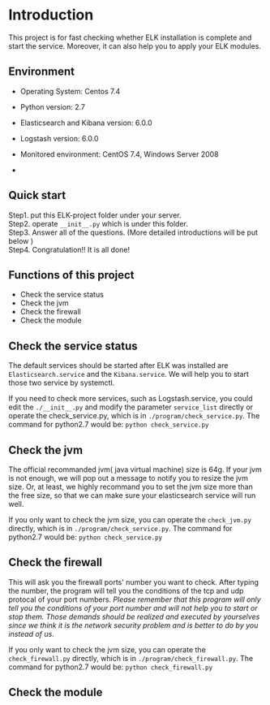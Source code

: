 Introduction
============
This project is for fast checking whether ELK installation is complete and start the service. 
Moreover, it can also help you to apply your ELK modules. 


Environment
-----------
- Operating System: Centos 7.4
- Python version: 2.7
- Elasticsearch and Kibana version: 6.0.0
- Logstash version: 6.0.0
- Monitored environment: CentOS 7.4, Windows Server 2008

-
Quick start
-----------
Step1. put this ELK-project folder under your server.    
Step2. operate `__init__.py` which is under this folder.   
Step3. Answer all of the questions. (More detailed introductions will be put below )   
Step4. Congratulation!! It is all done!     


Functions of this project
-------------------------
* Check the service status  
* Check the jvm 
* Check the firewall  
* Check the module  


Check the service status
------------------------
The default services should be started after ELK was installed are `Elasticsearch.service` and the `Kibana.service`. We will help you to start those two service by systemctl.  

If you need to check more services, such as Logstash.service, you could edit the `./__init__.py` and modify the parameter `service_list` directly or operate the check_service.py, which is in `./program/check_service.py`. The command for python2.7 would be: `python check_service.py`


Check the jvm
-------------
The official recommanded jvm( java virtual machine) size is 64g. If your jvm is not enough, we will pop out a message to notify you to resize the jvm size. Or, at least, we highly recommand you to set the jvm size more than the free size, so that we can make sure your elasticsearch service will run well.  

If you only want to check the jvm size, you can operate the `check_jvm.py` directly, which is in `./program/check_service.py`. The command for python2.7 would be: `python check_service.py`  


Check the firewall
------------------
This will ask you the firewall ports' number you want to check. After typing the number, the program will tell you the conditions of the tcp and udp protocal of your port numbers. 
*_Please remember that this program will only tell you the conditions of your port number and will not help you to start or stop them. Those demands should be realized and executed by yourselves since we think it is the network security problem and is better to do by you instead of us._*

If you only want to check the jvm size, you can operate the `check_firewall.py` directly, which is in `./program/check_firewall.py`. The command for python2.7 would be: `python check_firewall.py`

Check the module
----------------
